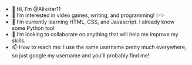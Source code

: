 - 👋 Hi, I’m @Alixstar11
- 👀 I’m interested in video games, writing, and programming! ✨✨
- 🌱 I’m currently learning HTML, CSS, and Javascript. I already know some Python too!
- 💞️ I’m looking to collaborate on anything that will help me improve my skills.
- 📫 How to reach me: I use the same username pretty much everywhere, so just google my username and you'll probably find me!

<!---
Alixstar11/Alixstar11 is a ✨ special ✨ repository because its `README.md` (this file) appears on your GitHub profile.
You can click the Preview link to take a look at your changes.
--->

